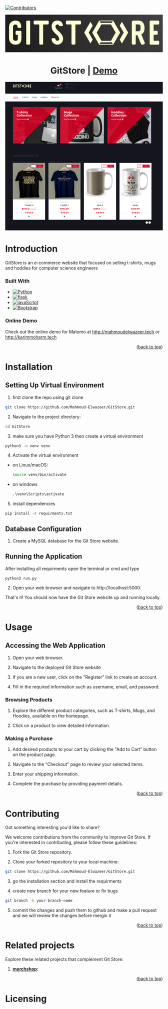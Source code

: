 <a name="readme-top"></a>


[![Contributors][contributors-shield]][contributors-url]

<!-- ![logo](../GitStore/storeOverflow/static/img/gitstore-logo.png)

<h1 align="center">GitStore</h1> -->


<p align="center">
  <img src="./storeOverflow/static/img/gitstore-logo.png" alt="GitStore Logo">
</p>
<h1 align="center">GitStore | <a href="http://mahmoudelwazeer.tech">Demo</a></h1>


![website Preview](./storeOverflow/static/img/gitstore-website.png)


# Introduction
GitStore is an e-commerce website that focused on selling t-shirts, mugs and hoddies for computer science engineers

### Built With
* [![Python][Python]][python-url]
* [![flask][flask]][flask-url]
* [![javaScript][javaScript]][javaScript-url]
* [![Bootstrap][Bootstrap.com]][Bootstrap-url]

### Online Demo
Check out the online demo for Matomo at http://mahmoudelwazeer.tech or 
http://karimmoharm.tech

<p align="right">(<a href="#readme-top">back to top</a>)</p>



# Installation

## Setting Up Virtual Environment
1. first clone the repo using git clone
```bash
git clone https://github.com/Mahmoud-Elwazeer/GitStore.git
```

2. Navigate to the project directory:
```bash
cd GitStore
```
3. make sure you have Python 3 then create a  virtual environment
```bash
python3 -m venv venv
```

4. Activate the virtual environment
- on Linux/macOS:
    ```bash
    source venv/bin/activate
    ```
- on windows
    ```cmd
    .\venv\Scripts\activate
    ```

5. install dependencies
```
pip install -r requirments.txt
```
## Database Configuration
1. Create a MySQL database for the Git Store website.

## Running the Application
After installing all requirments open the terminal or cmd and type
```
python3 run.py
```

2. Open your web browser and navigate to http://localhost:5000.

That's it! You should now have the Git Store website up and running locally.

<p align="right">(<a href="#readme-top">back to top</a>)</p>



# Usage

## Accessing the Web Application

1. Open your web browser.

2. Navigate to the deployed Git Store website

3. If you are a new user, click on the "Register" link to create an account.

4. Fill in the required information such as username, email, and password.


### Browsing Products

1. Explore the different product categories, such as T-shirts, Mugs, and Hoodies, available on the homepage.

2. Click on a product to view detailed information.

### Making a Purchase

1. Add desired products to your cart by clicking the "Add to Cart" button on the product page.

2. Navigate to the "Checkout" page to review your selected items.

3. Enter your shipping information.

4. Complete the purchase by providing payment details.

<p align="right">(<a href="#readme-top">back to top</a>)</p>



# Contributing

Got something interesting you'd like to share?

We welcome contributions from the community to improve Git Store. If you're interested in contributing, please follow these guidelines:

1. Fork the Git Store repository.

2. Clone your forked repository to your local machine:

```bash
git clone https://github.com/Mahmoud-Elwazeer/GitStore.git
```

3. go the installation section and install the requirments  

4. create new branch for your new feature or fix bugs
```bash
git branch -b your-branch-name
```

5. commit the changes and push them to github and make a pull request and we will review the changes before mergin it 

<p align="right">(<a href="#readme-top">back to top</a>)</p>


# Related projects

Explore these related projects that complement Git Store:

1. **[merchshop](https://merchshop.in/product-category/geek-programmers-coding-developer-tshirts-india/):**

<p align="right">(<a href="#readme-top">back to top</a>)</p>



# Licensing



<!-- URL -->
[contributors-shield]: https://img.shields.io/github/contributors/othneildrew/Best-README-Template.svg?style=for-the-badge

[contributors-url]: https://github.com/Mahmoud-Elwazeer/GitStore/graphs/contributors
[python-url]: https://www.python.org/
[flask-url]: https://flask.palletsprojects.com/en/3.0.x/
[Bootstrap.com]: https://img.shields.io/badge/Bootstrap-563D7C?style=for-the-badge&logo=bootstrap&logoColor=white
[Bootstrap-url]: https://getbootstrap.com
[javaScript-url]: https://getbootstrap.com

[python]: https://img.shields.io/badge/python-0769AD?style=for-the-badge&logo=python&logoColor=yellow&white
[flask]: https://img.shields.io/badge/flask-000000?style=for-the-badge&logo=flask&logoColor=white

[javaScript]: https://img.shields.io/badge/javaScript-20232A?style=for-the-badge&logo=javaScript&logoColor=yellow



